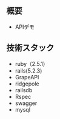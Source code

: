 ## 概要
- APIデモ

## 技術スタック
- ruby（2.5.1）
- rails(5.2.3)
- GrapeAPI
- ridgepole
- railsdb
- Rspec
- swagger
- mysql